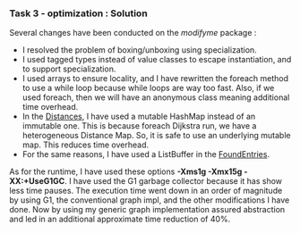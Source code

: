 ### Task 3 - optimization : Solution

Several changes have been conducted on the *modifyme* package :
* I resolved the problem of boxing/unboxing using specialization.
* I used tagged types instead of value classes to escape instantiation, and to support specialization.
* I used arrays to ensure locality, and I have rewritten the foreach method to use a while loop because while loops are way too fast. Also, if we used foreach, then we will have an anonymous class meaning additional time overhead.
* In the [Distances](src/main/scala/task1/modifyme/Distances.scala), I have used a mutable HashMap instead of an immutable one. This is because foreach Dijkstra run, we have a heterogeneous Distance Map. So, it is safe to use an underlying mutable map. This reduces time overhead.
* For the same reasons, I have used a ListBuffer in the  [FoundEntries](src/main/scala/task1/modifyme/FoundEntries.scala).

As for the runtime, I have used these options **-Xms1g -Xmx15g -XX:+UseG1GC**. I have used the G1 garbage collector because it has show less time pauses. The execution time went down in an order of magnitude by using G1, the conventional graph impl, and the other modifications I have done. Now by using my generic graph implementation assured abstraction and led in an additional approximate time reduction of 40%. 
